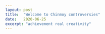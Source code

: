 ```yaml
---
layout: post
title:  "Welcome to Chinmoy controversies"
date:   2020-06-25
excerpt: "achievement real creativity"
---
```

